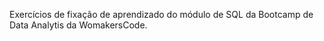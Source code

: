 Exercícios de fixação de aprendizado do módulo de SQL da Bootcamp de Data Analytis da WomakersCode.
